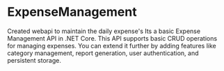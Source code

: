 # ExpenseManagement

Created webapi to maintain the daily expense's Its a basic Expense Management API in .NET Core. This API supports basic CRUD operations for managing expenses. You can extend it further by adding features like category management, report generation, user authentication, and persistent storage.



